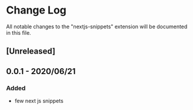 # Change Log

All notable changes to the "nextjs-snippets" extension will be documented in this file.

## [Unreleased]

## 0.0.1 - 2020/06/21

### Added

- few next js snippets
